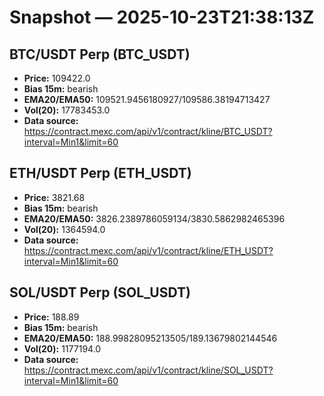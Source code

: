 # Snapshot — 2025-10-23T21:38:13Z

## BTC/USDT Perp (BTC_USDT)
- **Price:** 109422.0
- **Bias 15m:** bearish
- **EMA20/EMA50:** 109521.9456180927/109586.38194713427
- **Vol(20):** 17783453.0
- **Data source:** https://contract.mexc.com/api/v1/contract/kline/BTC_USDT?interval=Min1&limit=60

## ETH/USDT Perp (ETH_USDT)
- **Price:** 3821.68
- **Bias 15m:** bearish
- **EMA20/EMA50:** 3826.2389786059134/3830.5862982465396
- **Vol(20):** 1364594.0
- **Data source:** https://contract.mexc.com/api/v1/contract/kline/ETH_USDT?interval=Min1&limit=60

## SOL/USDT Perp (SOL_USDT)
- **Price:** 188.89
- **Bias 15m:** bearish
- **EMA20/EMA50:** 188.99828095213505/189.13679802144546
- **Vol(20):** 1177194.0
- **Data source:** https://contract.mexc.com/api/v1/contract/kline/SOL_USDT?interval=Min1&limit=60
